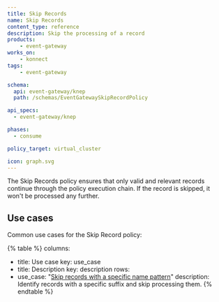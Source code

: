 ```yaml
---
title: Skip Records
name: Skip Records
content_type: reference
description: Skip the processing of a record
products:
    - event-gateway
works_on:
    - konnect
tags:
    - event-gateway

schema:
  api: event-gateway/knep
  path: /schemas/EventGatewaySkipRecordPolicy

api_specs:
  - event-gateway/knep

phases:
  - consume

policy_target: virtual_cluster

icon: graph.svg
---
```


The Skip Records policy ensures that only valid and relevant records continue through the policy execution chain. 
If the record is skipped, it won't be processed any further.

## Use cases

Common use cases for the Skip Record policy:

<!--vale off-->
{% table %}
columns:
  - title: Use case
    key: use_case
  - title: Description
    key: description
rows:
  - use_case: "[Skip records with a specific name pattern](/event-gateway/policies/skip-record/examples/skip-based-on-name/)"
    description: Identify records with a specific suffix and skip processing them.
{% endtable %}
<!--vale on-->
